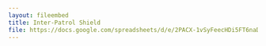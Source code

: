 ```yaml
---
layout: fileembed
title: Inter-Patrol Shield
file: https://docs.google.com/spreadsheets/d/e/2PACX-1vSyFeecHDi5FT6naDa_vSCjZD0BRILQe6EKdMGSdIvjXPjdHTrvfjGckHc-1Be6jKsFYvZELwyiI2Fn/pubhtml?gid=838779804&amp;single=true&amp;widget=true&amp;headers=false
---
```

